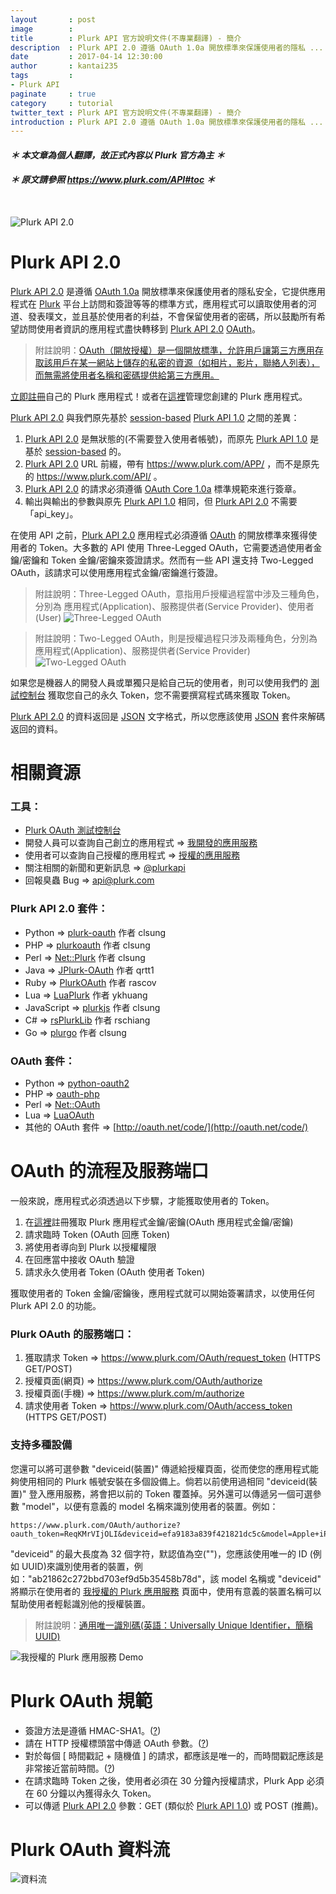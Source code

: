 ```yaml
---
layout       : post
image        : 
title        : Plurk API 官方說明文件(不專業翻譯) - 簡介
description  : Plurk API 2.0 遵循 OAuth 1.0a 開放標準來保護使用者的隱私 ...
date         : 2017-04-14 12:30:00
author       : kantai235
tags         :
- Plurk API
paginate     : true
category     : tutorial
twitter_text : Plurk API 官方說明文件(不專業翻譯) - 簡介
introduction : Plurk API 2.0 遵循 OAuth 1.0a 開放標準來保護使用者的隱私 ...
---
```


#### ***＊ 本文章為個人翻譯，故正式內容以 Plurk 官方為主 ＊***
#### ***＊ 原文請參照 https://www.plurk.com/API#toc ＊***

<br />

![Plurk API 2.0](https://s.plurk.com/23a9a0002c021cb9169293e4347c05e3.png)

# Plurk API 2.0

[Plurk API 2.0](https://www.plurk.com/API#toc) 是遵循 [OAuth 1.0a](https://oauth.net/core/1.0a/) 開放標準來保護使用者的隱私安全，它提供應用程式在 [Plurk](https://www.plurk.com) 平台上訪問和簽證等等的標準方式，應用程式可以讀取使用者的河道、發表噗文，並且基於使用者的利益，不會保留使用者的密碼，所以鼓勵所有希望訪問使用者資訊的應用程式盡快轉移到 [Plurk API 2.0](https://www.plurk.com/API#toc) [OAuth](https://zh.wikipedia.org/wiki/OAuth)。

> 附註說明：[OAuth（開放授權）是一個開放標準，允許用戶讓第三方應用存取該用戶在某一網站上儲存的私密的資源（如相片，影片，聯絡人列表），而無需將使用者名稱和密碼提供給第三方應用。](https://zh.wikipedia.org/wiki/OAuth)

[立即註冊](https://www.plurk.com/PlurkApp/register)自己的 Plurk 應用程式！或者在[這裡](https://www.plurk.com/PlurkApp/)管理您創建的 Plurk 應用程式。

[Plurk API 2.0](https://www.plurk.com/API#toc) 與我們原先基於 [session-based](http://fred-zone.blogspot.tw/2014/01/web-session.html) [Plurk API 1.0](https://www.plurk.com/API/1.0/) 之間的差異：

1. [Plurk API 2.0](https://www.plurk.com/API#toc) 是無狀態的(不需要登入使用者帳號)，而原先 [Plurk API 1.0](https://www.plurk.com/API/1.0/) 是基於 [session-based](http://fred-zone.blogspot.tw/2014/01/web-session.html) 的。
2. [Plurk API 2.0](https://www.plurk.com/API#toc) URL 前綴，帶有 https://www.plurk.com/APP/ ，而不是原先的 https://www.plurk.com/API/ 。
3. [Plurk API 2.0](https://www.plurk.com/API#toc) 的請求必須遵循 [OAuth Core 1.0a](https://oauth.net/core/1.0a/) 標準規範來進行簽章。
4. 輸出與輸出的參數與原先 [Plurk API 1.0](https://www.plurk.com/API/1.0/) 相同，但 [Plurk API 2.0](https://www.plurk.com/API#toc) 不需要「api_key」。

在使用 API 之前，[Plurk API 2.0](https://www.plurk.com/API#toc) 應用程式必須遵循 [OAuth](https://zh.wikipedia.org/wiki/OAuth) 的開放標準來獲得使用者的 Token。大多數的 API 使用 Three-Legged OAuth，它需要透過使用者金鑰/密鑰和 Token 金鑰/密鑰來簽證請求。然而有一些 API 還支持 Two-Legged OAuth，該請求可以使用應用程式金鑰/密鑰進行簽證。

> 附註說明：Three-Legged OAuth，意指用戶授權過程當中涉及三種角色，分別為 應用程式(Application)、服務提供者(Service Provider)、使用者(User)
> ![Three-Legged OAuth](http://puu.sh/2pJ4y.png)

> 附註說明：Two-Legged OAuth，則是授權過程只涉及兩種角色，分別為 應用程式(Application)、服務提供者(Service Provider)
> ![Two-Legged OAuth](http://puu.sh/2peUI.png)

如果您是機器人的開發人員或單獨只是給自己玩的使用者，則可以使用我們的 [測試控制台](https://www.plurk.com/OAuth/test) 獲取您自己的永久 Token，您不需要撰寫程式碼來獲取 Token。

[Plurk API 2.0](https://www.plurk.com/API#toc) 的資料返回是 [JSON](http://www.json.org) 文字格式，所以您應該使用 [JSON](http://www.json.org) 套件來解碼返回的資料。

# 相關資源

### 工具：

+ [Plurk OAuth 測試控制台](https://www.plurk.com/OAuth/test)
+ 開發人員可以查詢自己創立的應用程式 => [我開發的應用服務](https://www.plurk.com/PlurkApp/)
+ 使用者可以查詢自己授權的應用程式 => [授權的應用服務](https://www.plurk.com/APP/)
+ 關注相關的新聞和更新訊息 => [@plurkapi](https://www.plurk.com/plurkapi)
+ 回報臭蟲 Bug => [api@plurk.com](mailto:api@plurk.com)

### Plurk API 2.0 套件：

+ Python => [plurk-oauth](https://github.com/clsung/plurk-oauth) 作者 clsung
+ PHP => [plurkoauth](https://github.com/clsung/plurkoauth) 作者 clsung
+ Perl => [Net::Plurk](https://github.com/clsung/net-plurk) 作者 clsung
+ Java => [JPlurk-OAuth](https://github.com/qrtt1/jplurk-oauth/wiki) 作者 qrtt1
+ Ruby => [PlurkOAuth](https://github.com/rascov/PlurkOAuth) 作者 rascov
+ Lua => [LuaPlurk](https://github.com/ykhuang/LuaPlurk) 作者 ykhuang
+ JavaScript => [plurkjs](https://github.com/clsung/plurkjs) 作者 clsung
+ C# => [rsPlurkLib](https://github.com/rschiang/rsPlurkLib) 作者 rschiang
+ Go => [plurgo](https://github.com/clsung/plurgo) 作者 clsung

### OAuth 套件：

+ Python => [python-oauth2](https://github.com/joestump/python-oauth2)
+ PHP => [oauth-php](https://code.google.com/archive/p/oauth-php/)
+ Perl => [Net::OAuth](http://search.cpan.org/dist/Net-OAuth/)
+ Lua => [LuaOAuth](https://github.com/ignacio/LuaOAuth)
+ 其他的 OAuth 套件 => [http://oauth.net/code/](http://oauth.net/code/)

# OAuth 的流程及服務端口

一般來說，應用程式必須透過以下步驟，才能獲取使用者的 Token。

1. 在[這裡](https://www.plurk.com/PlurkApp/register)註冊獲取 Plurk 應用程式金鑰/密鑰(OAuth 應用程式金鑰/密鑰)
2. 請求臨時 Token (OAuth 回應 Token)
3. 將使用者導向到 Plurk 以授權權限
4. 在回應當中接收 OAuth 驗證
5. 請求永久使用者 Token (OAuth 使用者 Token)

獲取使用者的 Token 金鑰/密鑰後，應用程式就可以開始簽署請求，以使用任何 Plurk API 2.0 的功能。

### Plurk OAuth 的服務端口：

1. 獲取請求 Token => https://www.plurk.com/OAuth/request_token (HTTPS GET/POST)
2. 授權頁面(網頁) => https://www.plurk.com/OAuth/authorize
3. 授權頁面(手機) => https://www.plurk.com/m/authorize
4. 請求使用者 Token => https://www.plurk.com/OAuth/access_token (HTTPS GET/POST)

### 支持多種設備

您還可以將可選參數 "deviceid(裝置)" 傳遞給授權頁面，從而使您的應用程式能夠使用相同的 Plurk 帳號安裝在多個設備上。倘若以前使用過相同 "deviceid(裝置)" 登入應用服務，將會把以前的 Token 覆蓋掉。另外還可以傳遞另一個可選參數 "model"，以便有意義的 model 名稱來識別使用者的裝置。例如：

```url
https://www.plurk.com/OAuth/authorize?oauth_token=ReqKMrVIjOLI&deviceid=efa9183a839f421821dc5c&model=Apple+iPhone+4S
```

"deviceid" 的最大長度為 32 個字符，默認值為空("")，您應該使用唯一的 ID (例如 UUID)來識別使用者的裝置，例如："ab21862c272bbd703ef9d5b35458b78d"，該 model 名稱或 "deviceid" 將顯示在使用者的 [我授權的 Plurk 應用服務](https://www.plurk.com/APP) 頁面中，使用有意義的裝置名稱可以幫助使用者輕鬆識別他的授權裝置。

> 附註說明：[通用唯一識別碼(英語：Universally Unique Identifier，簡稱 UUID)](https://zh.wikipedia.org/wiki/通用唯一识别码)

![我授權的 Plurk 應用服務 Demo](https://images.plurk.com/4c31662a172aad703ef9d5535458b77f.jpg)

# Plurk OAuth 規範

+ 簽證方法是遵循 HMAC-SHA1。([?](https://oauth.net/core/1.0a/#anchor15))
+ 請在 HTTP 授權標頭當中傳遞 OAuth 參數。([?](https://oauth.net/core/1.0a/#anchor15))
+ 對於每個 [ 時間戳記 + 隨機值 ] 的請求，都應該是唯一的，而時間戳記應該是非常接近當前時間。([?](https://oauth.net/core/1.0a/#anchor15))
+ 在請求臨時 Token 之後，使用者必須在 30 分鐘內授權請求，Plurk App 必須在 60 分鐘以內獲得永久 Token。
+ 可以傳遞 [Plurk API 2.0](https://www.plurk.com/API#toc) 參數：GET (類似於 [Plurk API 1.0](https://www.plurk.com/API/1.0/)) 或 POST (推薦)。

# Plurk OAuth 資料流

![資料流](https://s.plurk.com/dfff32d09f129743ec7dc4d72a37b802.png)